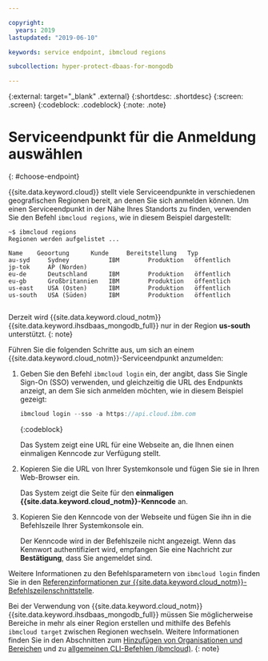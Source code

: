 ```yaml
---

copyright:
  years: 2019
lastupdated: "2019-06-10"

keywords: service endpoint, ibmcloud regions

subcollection: hyper-protect-dbaas-for-mongodb

---
```


{:external: target="_blank" .external}
{:shortdesc: .shortdesc}
{:screen: .screen}
{:codeblock: .codeblock}
{:note: .note}


# Serviceendpunkt für die Anmeldung auswählen
{: #choose-endpoint}

{{site.data.keyword.cloud}} stellt viele Serviceendpunkte in verschiedenen geografischen Regionen bereit, an denen Sie sich anmelden können.
Um einen Serviceendpunkt in der Nähe Ihres Standorts zu finden, verwenden Sie den Befehl `ibmcloud regions`, wie in diesem Beispiel dargestellt:

<pre><code class="hljs">~$ ibmcloud regions
Regionen werden aufgelistet ...

Name    Geoortung      Kunde     Bereitstellung   Typ
au-syd     Sydney           IBM        Produktion   öffentlich
jp-tok     AP (Norden)
eu-de      Deutschland      IBM        Produktion   öffentlich
eu-gb      Großbritannien   IBM        Produktion   öffentlich
us-east    USA (Osten)      IBM        Produktion   öffentlich
us-south   USA (Süden)      IBM        Produktion   öffentlich

</code></pre>

Derzeit wird {{site.data.keyword.cloud_notm}} {{site.data.keyword.ihsdbaas_mongodb_full}} nur in der Region **us-south** unterstützt.
{: note}

Führen Sie die folgenden Schritte aus, um sich an einem {{site.data.keyword.cloud_notm}}-Serviceendpunkt anzumelden:

1. Geben Sie den Befehl `ibmcloud login` ein, der angibt, dass Sie Single Sign-On (SSO) verwenden, und gleichzeitig die URL des Endpunkts anzeigt, an dem Sie sich anmelden möchten, wie in diesem Beispiel gezeigt:

   ```javascript
   ibmcloud login --sso -a https://api.cloud.ibm.com
   ```
   {:codeblock}

   Das System zeigt eine URL für eine Webseite an, die Ihnen einen einmaligen Kenncode zur Verfügung stellt.

2. Kopieren Sie die URL von Ihrer Systemkonsole und fügen Sie sie in Ihren Web-Browser ein.

   Das System zeigt die Seite für den **einmaligen {{site.data.keyword.cloud_notm}}-Kenncode** an.

3. Kopieren Sie den Kenncode von der Webseite und fügen Sie ihn in die Befehlszeile Ihrer Systemkonsole ein.

   Der Kenncode wird in der Befehlszeile nicht angezeigt. Wenn das Kennwort authentifiziert wird, empfangen Sie eine Nachricht zur **Bestätigung**, dass Sie angemeldet sind.

Weitere Informationen zu den Befehlsparametern von `ibmcloud login` finden Sie in den [Referenzinformationen zur {{site.data.keyword.cloud_notm}}-Befehlszeilenschnittstelle](/docs/cli/reference/ibmcloud?topic=cloud-cli-ibmcloud_cli#ibmcloud_login).

Bei der Verwendung von {{site.data.keyword.cloud_notm}} {{site.data.keyword.ihsdbaas_mongodb_full}} müssen Sie möglicherweise Bereiche in mehr als einer Region erstellen und mithilfe des Befehls `ibmcloud target` zwischen Regionen wechseln. Weitere Informationen finden Sie in den Abschnitten zum [Hinzufügen von Organisationen und Bereichen](/docs/account?topic=account-orgsspacesusers#orgsspacesusers)
und zu [allgemeinen CLI-Befehlen (ibmcloud)](/docs/cli/reference/ibmcloud?topic=cloud-cli-ibmcloud_cli#bluemix_target).
{: note}
